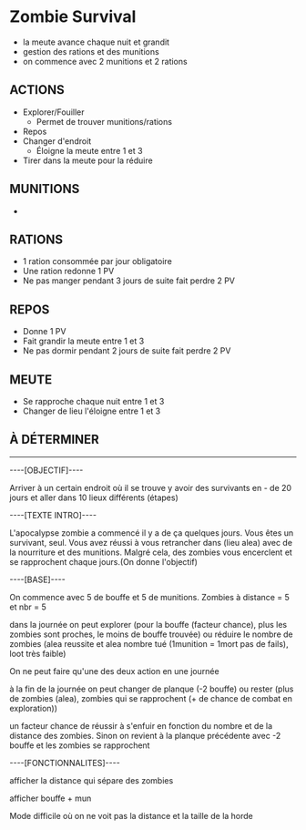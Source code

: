 # Zombie Survival

- la meute avance chaque nuit et grandit
- gestion des rations et des munitions
- on commence avec 2 munitions et 2 rations

## ACTIONS

- Explorer/Fouiller
    - Permet de trouver munitions/rations
- Repos
- Changer d'endroit
    - Éloigne la meute entre 1 et 3
- Tirer dans la meute pour la réduire

## MUNITIONS

- 

## RATIONS

- 1 ration consommée par jour obligatoire
- Une ration redonne 1 PV
- Ne pas manger pendant 3 jours de suite fait perdre 2 PV

## REPOS

- Donne 1 PV
- Fait grandir la meute entre 1 et 3
- Ne pas dormir pendant 2 jours de suite fait perdre 2 PV

## MEUTE

- Se rapproche chaque nuit entre 1 et 3
- Changer de lieu l'éloigne entre 1 et 3

## À DÉTERMINER


---

----[OBJECTIF]----

Arriver à un certain endroit où il se trouve y avoir des survivants en - de 20 jours et aller dans 10 lieux différents (étapes)

----[TEXTE INTRO]----

L'apocalypse zombie a commencé il y a de ça quelques jours. Vous êtes un survivant, seul. Vous avez réussi à vous retrancher dans (lieu alea) avec de la nourriture et des munitions. Malgré cela, des zombies vous encerclent et se rapprochent chaque jours.(On donne l'objectif)

----[BASE]----

On commence avec 5 de bouffe et 5 de munitions. Zombies à distance = 5 et nbr = 5

dans la journée on peut explorer (pour la bouffe (facteur chance), plus les zombies sont proches, le moins de bouffe trouvée) ou réduire le nombre de zombies (alea reussite et alea nombre tué (1munition = 1mort pas de fails), loot très faible)

On ne peut faire qu'une des deux action en une journée

à la fin de la journée on peut changer de planque (-2 bouffe) ou rester (plus de zombies (alea), zombies qui se rapprochent (+ de chance de combat en exploration))

un facteur chance de réussir à s'enfuir en fonction du nombre et de la distance des zombies. Sinon on revient à la planque précédente avec -2 bouffe et les zombies se rapprochent

----[FONCTIONNALITES]----

afficher la distance qui sépare des zombies

afficher bouffe + mun

Mode difficile où on ne voit pas la distance et la taille de la horde